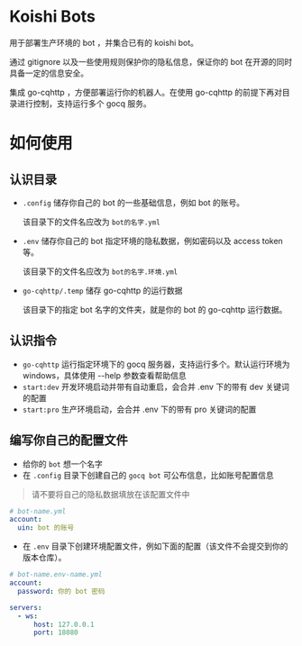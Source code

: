 # Koishi Bots

用于部署生产环境的 bot ，并集合已有的 koishi bot。

通过 gitignore 以及一些使用规则保护你的隐私信息，保证你的 bot 在开源的同时具备一定的信息安全。

集成 go-cqhttp ，方便部署运行你的机器人。在使用 go-cqhttp 的前提下再对目录进行控制，支持运行多个 gocq 服务。

# 如何使用

## 认识目录

* `.config` 储存你自己的 bot 的一些基础信息，例如 bot 的账号。

  该目录下的文件名应改为 `bot的名字.yml`

* `.env` 储存你自己的 bot 指定环境的隐私数据，例如密码以及 access token 等。

  该目录下的文件名应改为 `bot的名字.环境.yml`

* `go-cqhttp/.temp` 储存 go-cqhttp 的运行数据

  该目录下的指定 bot 名字的文件夹，就是你的 bot 的 go-cqhttp 运行数据。

## 认识指令

* `go-cqhttp` 运行指定环境下的 gocq 服务器，支持运行多个。默认运行环境为 windows，具体使用 --help 参数查看帮助信息
* `start:dev` 开发环境启动并带有自动重启，会合并 .env 下的带有 dev 关键词的配置
* `start:pro` 生产环境启动，会合并 .env 下的带有 pro 关键词的配置

## 编写你自己的配置文件

* 给你的 `bot` 想一个名字
* 在 `.config` 目录下创建自己的 `gocq bot` 可公布信息，比如账号配置信息
> 请不要将自己的隐私数据填放在该配置文件中
```yaml
# bot-name.yml
account:
  uin: bot 的账号
```
* 在 `.env` 目录下创建环境配置文件，例如下面的配置（该文件不会提交到你的版本仓库）。
```yaml
# bot-name.env-name.yml
account:
  password: 你的 bot 密码

servers:
  - ws:
      host: 127.0.0.1
      port: 18080
```
